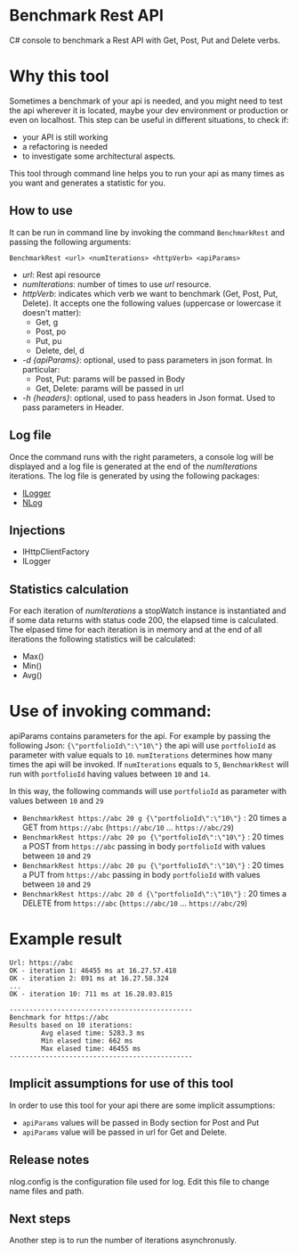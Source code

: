 # Benchmark Rest API
C# console to benchmark a Rest API with Get, Post, Put and Delete verbs.

# Why this tool
Sometimes a benchmark of your api is needed, and you might need to test the api wherever it is located, maybe your dev environment or production or even on localhost.
This step can be useful in different situations, to check if:
 - your API is still working 
 - a refactoring is needed
 - to investigate some architectural aspects.

This tool through command line helps you to run your api as many times as you want and generates a statistic for you.

## How to use
It can be run in command line by invoking the command `BenchmarkRest` and passing the following arguments:

`BenchmarkRest <url> <numIterations> <httpVerb> <apiParams>`
- *url*: Rest api resource
- *numIterations*: number of times to use *url* resource.
- *httpVerb*: indicates which verb we want to benchmark (Get, Post, Put, Delete). It accepts one the following values (uppercase or lowercase it doesn't matter):
  - Get, g
  - Post, po 
  - Put, pu
  - Delete, del, d
- *-d {apiParams}*: optional, used to pass parameters in json format. In particular:
  - Post, Put: params will be passed in Body
  - Get, Delete: params will be passed in url
- *-h {headers}*: optional, used to pass headers in Json format. Used to pass parameters in Header.
  

## Log file
Once the command runs with the right parameters, a console log will be displayed and a log file is generated at the end of the *numIterations* iterations. 
The log file is generated by using the following packages:
- [ILogger](https://docs.microsoft.com/en-us/dotnet/api/microsoft.extensions.logging.ilogger?view=dotnet-plat-ext-6.0) 
- [NLog](https://github.com/NLog/NLog)

## Injections
- IHttpClientFactory 
- ILogger

## Statistics calculation
For each iteration of *numIterations* a stopWatch instance is instantiated and if some data returns with status code 200, the elapsed time is calculated.
The elpased time for each iteration is in memory and at the end of all iterations the following statistics will be calculated:
- Max()
- Min() 
- Avg()

# Use of invoking command:
apiParams contains parameters for the api. For example by passing the following Json:
`{\"portfolioId\":\"10\"}`
the api will use `portfolioId` as parameter with value equals to `10`.
`numIterations` determines how many times the api will be invoked. If `numIterations` equals to `5`, `BenchmarkRest` will run with `portfolioId` having values between `10` and `14`.

In this way, the following commands will use `portfolioId` as parameter with values between `10` and `29`
- `BenchmarkRest https://abc 20 g {\"portfolioId\":\"10\"}`  : 20 times a GET from `https://abc` (`https://abc/10` ... `https://abc/29`)
- `BenchmarkRest https://abc 20 po {\"portfolioId\":\"10\"}` : 20 times a POST from `https://abc` passing in body `portfolioId` with values between `10` and `29`
- `BenchmarkRest https://abc 20 pu {\"portfolioId\":\"10\"}` : 20 times a PUT from `https://abc` passing in body `portfolioId` with values between `10` and `29`
- `BenchmarkRest https://abc 20 d {\"portfolioId\":\"10\"}`  : 20 times a DELETE from `https://abc` (`https://abc/10` ... `https://abc/29`)

# Example result
```
Url: https://abc
OK - iteration 1: 46455 ms at 16.27.57.418
OK - iteration 2: 891 ms at 16.27.58.324
...
OK - iteration 10: 711 ms at 16.28.03.815

----------------------------------------------
Benchmark for https://abc
Results based on 10 iterations: 
        Avg elased time: 5283.3 ms
        Min elased time: 662 ms
        Max elased time: 46455 ms
----------------------------------------------
```
## Implicit assumptions for use of this tool
In order to use this tool for your api there are some implicit assumptions:
- `apiParams` values will be passed in Body section for Post and Put
- `apiParams` value will be passed in url for Get and Delete.


## Release notes
nlog.config is the configuration file used for log. Edit this file to change name files and path.

## Next steps
Another step is to run the number of iterations asynchronusly.

